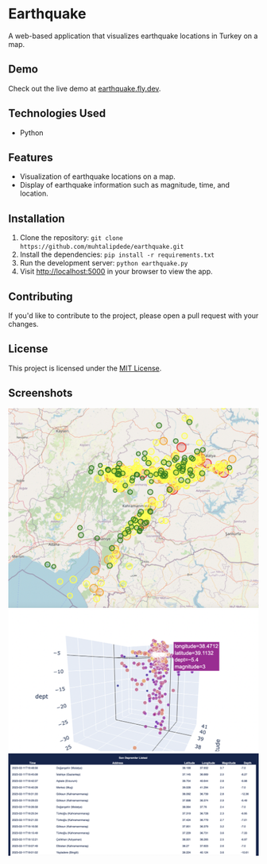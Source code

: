 # Earthquake

A web-based application that visualizes earthquake locations in Turkey on a map.

## Demo

Check out the live demo at [earthquake.fly.dev](https://earthquake.fly.dev/).

## Technologies Used

- Python

## Features

- Visualization of earthquake locations on a map.
- Display of earthquake information such as magnitude, time, and location.

## Installation

1. Clone the repository: `git clone https://github.com/muhtalipdede/earthquake.git`
2. Install the dependencies: `pip install -r requirements.txt`
3. Run the development server: `python earthquake.py`
4. Visit [http://localhost:5000](http://localhost:5000) in your browser to view the app.

## Contributing

If you'd like to contribute to the project, please open a pull request with your changes.

## License

This project is licensed under the [MIT License](LICENSE).

## Screenshots

<img src="./images/screenshot.png" alt="Earthquake" />
<img src="./images/screenshot2.png" alt="Earthquake" />
<img src="./images/screenshot3.png" alt="Earthquake" />